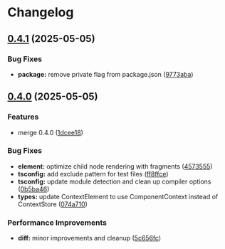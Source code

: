 # Changelog

## [0.4.1](https://github.com/omilli/hellajs/compare/v0.4.0...v0.4.1) (2025-05-05)


### Bug Fixes

* **package:** remove private flag from package.json ([9773aba](https://github.com/omilli/hellajs/commit/9773aba04061dd4a1630f536675e35b71ed0221c))

## [0.4.0](https://github.com/omilli/hellajs/compare/v0.3.6...v0.4.0) (2025-05-05)


### Features

* merge 0.4.0 ([1dcee18](https://github.com/omilli/hellajs/commit/1dcee18aa535661187a86927eee3d5bcf00fc45c))


### Bug Fixes

* **element:** optimize child node rendering with fragments ([4573555](https://github.com/omilli/hellajs/commit/4573555d7c8bf90f5907cd173dfd17867c5b7a1a))
* **tsconfig:** add exclude pattern for test files ([ff8ffce](https://github.com/omilli/hellajs/commit/ff8ffce15e1a66e9af47de056b7032da0eea81aa))
* **tsconfig:** update module detection and clean up compiler options ([0b5ba46](https://github.com/omilli/hellajs/commit/0b5ba4609ef0cb702525002ea56c9d054773327b))
* **types:** update ContextElement to use ComponentContext instead of ContextStore ([074a710](https://github.com/omilli/hellajs/commit/074a7101a73bf263a9439adcbf6cb072c912fb0d))


### Performance Improvements

* **diff:** minor improvements and cleanup ([5c656fc](https://github.com/omilli/hellajs/commit/5c656fc0ae70fb8c11407384baff2a13f2a34204))
